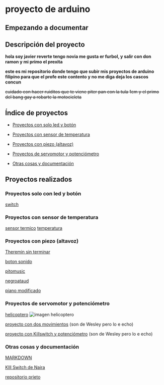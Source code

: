 # proyecto de arduino 
## Empezando a documentar

## Descripción del proyecto 

<b>hola soy javier reverte tengo novia me gusta er furbol, y salir con don ramon y mi primo el prexita </b>

<b>este es mi repositorio donde tengo que subir mis proyectos de arduino filipino para que el profe este contento y no me diga deja los cascos concun</b>

<del>cuidado con hacer ruiditos que te viene piter pan con la tula 1cm y el primo del bang gay a robarte la motocicleta</del>

## Índice de proyectos

* [Proyectos con solo led y botón](https://github.com/reverte04/arduino/blob/main/README.md#proyectos-solo-con-led-y-bot%C3%B3n)

* [Proyectos con sensor de temperatura](https://github.com/reverte04/arduino/blob/main/README.md#proyectos-con-sensor-de-temperatura)

* [Proyectos con piezo (altavoz)](https://github.com/reverte04/arduino/blob/main/README.md#proyectos-con-piezo-altavoz )

* [Proyectos de servomotor y potenciómetro](https://github.com/reverte04/arduino/blob/main/README.md#proyectos-de-servomotor-y-potenci%C3%B3metro)

* [Otras cosas y documentación](https://github.com/reverte04/arduino/blob/main/README.md#otras-cosas-y-documentaci%C3%B3n)

## Proyectos realizados

### Proyectos solo con led y botón
[switch](https://github.com/reverte04/arduino/blob/main/Stitch_arduino.ino)

### Proyectos con sensor de temperatura
[sensor termico](https://github.com/reverte04/arduino/blob/main/calentamientorev.ino)
[temperatura](https://github.com/reverte04/arduino/blob/main/TEMPERATURA__ARDUINO.ino)


### Proyectos con piezo (altavoz)

[Theremin sin terminar](https://github.com/reverte04/arduino/blob/main/lolo.ino)

[boton sonido](https://github.com/reverte04/arduino/blob/main/SNIPPET_KILL_SWITCH.CPP)

[pitomusic](https://github.com/reverte04/arduino/blob/main/pitomusic.ino)  

[negroataud](https://github.com/reverte04/arduino/blob/main/negroataud.ino)

[piano modificado](https://github.com/reverte04/arduino/blob/main/piano.ino)



### Proyectos de servomotor y potenciómetro
[helicoptero](https://github.com/reverte04/arduino/blob/main/elicopterooo.ino)
![imagen helicoptero](https://github.com/reverte04/arduino/blob/main/IMG_20210208_121903_1.jpg)

[proyecto con dos movimientos](https://github.com/Wesley3455/Arduino-/blob/main/sketch_feb09b_wsb.ino) (son de Wesley pero lo e echo)

[proyecto con Killswitch y potenciómetro](https://github.com/Wesley3455/Arduino-/blob/main/sketch_feb09b_wsb.ino) (son de Wesley pero lo e echo)


### Otras cosas y documentación

[MARKDOWN](https://guides.github.com/pdfs/markdown-cheatsheet-online.pdf)

[KIll Switch de Naira](https://github.com/chechiliaa/arduino/blob/main/triple_luz_naira.ino)

[repositorio prieto](https://github.com/d-prieto/arduinoCourse#repositorios-de-alumnos)


